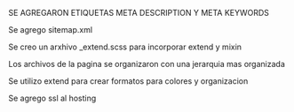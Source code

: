 



SE AGREGARON ETIQUETAS META DESCRIPTION Y META KEYWORDS

Se agrego sitemap.xml

Se creo un arxhivo _extend.scss para incorporar extend y mixin


Los archivos de la pagina se organizaron con una jerarquia mas organizada


Se utilizo extend para crear formatos para colores y organizacion

Se agrego ssl al hosting


